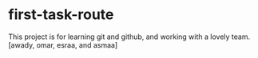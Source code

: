 # first-task-route
This project is for learning git and github, and working with a lovely team. [awady, omar, esraa, and asmaa]
